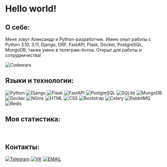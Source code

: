# Hello world!

## О себе:
Меня зовут Александр и Python-разработчик. Имею опыт работы с Python 3.10, 3.11, Django, DRF, FastAPI, Flask, Docker, PostgreSQL, MongoDB, также умею в телеграм-ботов. Открыт для работы и сотрудничества!

![Codewars](https://www.codewars.com/users/RolAlek/badges/micro)

## Языки и технологии:
![Python](https://img.shields.io/badge/-Python-4682B4?style=for-the-badge&logo=python&logoColor=FFFF00) ![Django](https://img.shields.io/badge/-Django-006400?style=for-the-badge&logo=django&logoColor=D3D3D3) ![Flask](https://img.shields.io/badge/-Flask-696969?style=for-the-badge&logo=flask&logoColor=D3D3D3) ![FastAPI](https://img.shields.io/badge/-FastAPI-20B2AA?style=for-the-badge&logo=fastapi&logoColor=D3D3D3) ![PostgreSQL](https://img.shields.io/badge/-PostgreSQL-4682B4?style=for-the-badge&logo=postgresql&logoColor=D3D3D3) ![SQLite](https://img.shields.io/badge/-SQLite-DCDCDC?style=for-the-badge&logo=sqlite&logoColor=00BFFF) ![MongoDB](https://img.shields.io/badge/-MongoDB-000000?style=for-the-badge&logo=mongodb&logoColor=00FF00) ![Docker](https://img.shields.io/badge/-Docker-1E90FF?style=for-the-badge&logo=docker&logoColor=FFFFFF) ![NGinx](https://img.shields.io/badge/-Nginx-DCDCDC?style=for-the-badge&logo=nginx&logoColor=008000) ![HTML](https://img.shields.io/badge/-HTML-D2691E?style=for-the-badge&logo=html5&logoColor=D3D3D3) ![CSS](https://img.shields.io/badge/-CSS-00008B?style=for-the-badge&logo=css3&logoColor=FFFFFF) ![Bootstrap](https://img.shields.io/badge/-Bootstrap-8A2BE2?style=for-the-badge&logo=bootstrap&logoColor=FFFFFF) ![Celery](https://img.shields.io/badge/-Celery-FFF8DC?style=for-the-badge&logo=celery&logoColor=008000) ![RabbitMQ](https://img.shields.io/badge/-RabbitMQ-DCDCDC?style=for-the-badge&logo=rabbitmq&logoColor=FFA500) ![Redis](https://img.shields.io/badge/-Redis-DCDCDC?style=for-the-badge&logo=redis&logoColor=B22222) 

## Моя статистика:
<div id="stat" align="center">
    <img src="https://github-profile-summary-cards.vercel.app/api/cards/profile-details?username=RolAlek" alt=""/>
    <img src="https://github-profile-summary-cards.vercel.app/api/cards/most-commit-language?username=RolAlek" alt=""/>
     <img src="https://github-profile-summary-cards.vercel.app/api/cards/stats?username=RolAlek" alt=""/>
</div>

## Контакты:
[![Telegram](https://img.shields.io/badge/-telegram-00BFFF?style=for-the-badge&logo=telegram&logoColor=FFFFFF)](https://t.me/RolAlek)
[![VK](https://img.shields.io/badge/-vkontakte-4682B4?style=for-the-badge&logo=vk&logoColor=FFFFFF)](https://vk.com/sasha_rol)
[![EMAIL](https://img.shields.io/badge/-email-800000?style=for-the-badge&logo=gmail&logoColor=FFFFFF)](arolka75@yandex.ru)
